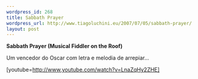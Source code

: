 ```yaml
--- 
wordpress_id: 268
title: Sabbath Prayer
wordpress_url: http://www.tiagoluchini.eu/2007/07/05/sabbath-prayer/
layout: post
---
```

<strong> Sabbath Prayer
(Musical Fiddler on the Roof)</strong>

Um vencedor do Oscar com letra e melodia de arrepiar...

[youtube=http://www.youtube.com/watch?v=LnaZqHy2ZHE]
